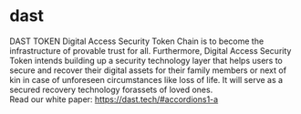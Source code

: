 # dast
DAST TOKEN
Digital Access Security Token Chain is to become the infrastructure
of provable trust for all. Furthermore, Digital Access Security Token intends building up a security technology layer 
that helps users to secure and recover their digital assets for their family members or next of kin in case of unforeseen circumstances like loss of life. 
It will serve as a secured recovery technology forassets of loved ones.
<br>
Read our white paper: https://dast.tech/#accordions1-a
